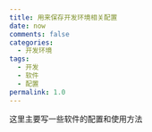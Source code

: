 ```yaml
---
title: 用来保存开发环境相关配置
date: now
comments: false
categories:
  - 开发环境
tags:
  - 开发
  - 软件
  - 配置
permalink: 1.0
---
```


这里主要写一些软件的配置和使用方法
